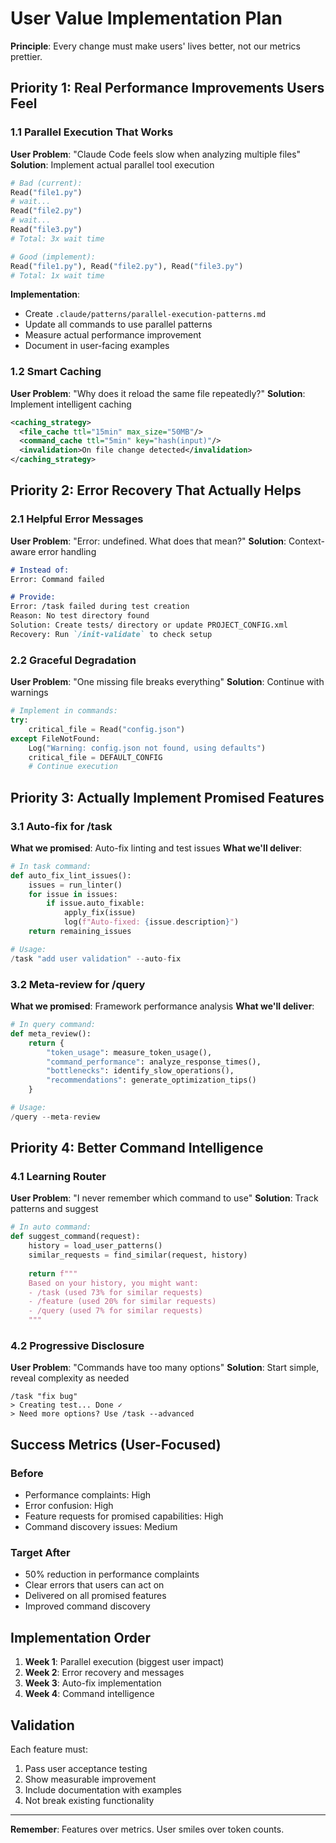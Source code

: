 # User Value Implementation Plan

**Principle**: Every change must make users' lives better, not our metrics prettier.

## Priority 1: Real Performance Improvements Users Feel

### 1.1 Parallel Execution That Works
**User Problem**: "Claude Code feels slow when analyzing multiple files"
**Solution**: Implement actual parallel tool execution

```python
# Bad (current):
Read("file1.py")
# wait...
Read("file2.py") 
# wait...
Read("file3.py")
# Total: 3x wait time

# Good (implement):
Read("file1.py"), Read("file2.py"), Read("file3.py")
# Total: 1x wait time
```

**Implementation**:
- Create `.claude/patterns/parallel-execution-patterns.md`
- Update all commands to use parallel patterns
- Measure actual performance improvement
- Document in user-facing examples

### 1.2 Smart Caching
**User Problem**: "Why does it reload the same file repeatedly?"
**Solution**: Implement intelligent caching

```xml
<caching_strategy>
  <file_cache ttl="15min" max_size="50MB"/>
  <command_cache ttl="5min" key="hash(input)"/>
  <invalidation>On file change detected</invalidation>
</caching_strategy>
```

## Priority 2: Error Recovery That Actually Helps

### 2.1 Helpful Error Messages
**User Problem**: "Error: undefined. What does that mean?"
**Solution**: Context-aware error handling

```markdown
# Instead of:
Error: Command failed

# Provide:
Error: /task failed during test creation
Reason: No test directory found
Solution: Create tests/ directory or update PROJECT_CONFIG.xml
Recovery: Run `/init-validate` to check setup
```

### 2.2 Graceful Degradation
**User Problem**: "One missing file breaks everything"
**Solution**: Continue with warnings

```python
# Implement in commands:
try:
    critical_file = Read("config.json")
except FileNotFound:
    Log("Warning: config.json not found, using defaults")
    critical_file = DEFAULT_CONFIG
    # Continue execution
```

## Priority 3: Actually Implement Promised Features

### 3.1 Auto-fix for /task
**What we promised**: Auto-fix linting and test issues
**What we'll deliver**:

```python
# In task command:
def auto_fix_lint_issues():
    issues = run_linter()
    for issue in issues:
        if issue.auto_fixable:
            apply_fix(issue)
            log(f"Auto-fixed: {issue.description}")
    return remaining_issues

# Usage:
/task "add user validation" --auto-fix
```

### 3.2 Meta-review for /query
**What we promised**: Framework performance analysis
**What we'll deliver**:

```python
# In query command:
def meta_review():
    return {
        "token_usage": measure_token_usage(),
        "command_performance": analyze_response_times(),
        "bottlenecks": identify_slow_operations(),
        "recommendations": generate_optimization_tips()
    }

# Usage:
/query --meta-review
```

## Priority 4: Better Command Intelligence

### 4.1 Learning Router
**User Problem**: "I never remember which command to use"
**Solution**: Track patterns and suggest

```python
# In auto command:
def suggest_command(request):
    history = load_user_patterns()
    similar_requests = find_similar(request, history)
    
    return f"""
    Based on your history, you might want:
    - /task (used 73% for similar requests)
    - /feature (used 20% for similar requests)
    - /query (used 7% for similar requests)
    """
```

### 4.2 Progressive Disclosure
**User Problem**: "Commands have too many options"
**Solution**: Start simple, reveal complexity as needed

```
/task "fix bug"
> Creating test... Done ✓
> Need more options? Use /task --advanced
```

## Success Metrics (User-Focused)

### Before
- Performance complaints: High
- Error confusion: High  
- Feature requests for promised capabilities: High
- Command discovery issues: Medium

### Target After
- 50% reduction in performance complaints
- Clear errors that users can act on
- Delivered on all promised features
- Improved command discovery

## Implementation Order

1. **Week 1**: Parallel execution (biggest user impact)
2. **Week 2**: Error recovery and messages
3. **Week 3**: Auto-fix implementation
4. **Week 4**: Command intelligence

## Validation

Each feature must:
1. Pass user acceptance testing
2. Show measurable improvement
3. Include documentation with examples
4. Not break existing functionality

---

**Remember**: Features over metrics. User smiles over token counts.